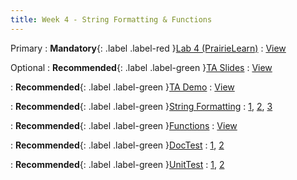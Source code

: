 ```yaml
---
title: Week 4 - String Formatting & Functions
---
```


Primary
: **Mandatory**{: .label .label-red }[Lab 4 (PrairieLearn)](https://us.prairielearn.com/pl/login)
  : [View](https://us.prairielearn.com/pl/login)

Optional
: **Recommended**{: .label .label-green }[TA Slides](https://github.com/Shogz-Labs/EECS1015_F25_Assets/blob/main/ta_recitations/Slides/Week%2004%20-%20Functions.pdf)
  : [View](https://github.com/Shogz-Labs/EECS1015_F25_Assets/blob/main/ta_recitations/Slides/Week%2004%20-%20Functions.pdf)

: **Recommended**{: .label .label-green }[TA Demo](https://github.com/Shogz-Labs/EECS1015_F25_Assets/blob/main/ta_recitations/Demos/Lecture_4_UnitTest_Examples.ipynb)
  : [View](https://github.com/Shogz-Labs/EECS1015_F25_Assets/blob/main/ta_recitations/Demos/Lecture_4_UnitTest_Examples.ipynb)

: **Recommended**{: .label .label-green }[String Formatting](#)
  : [1](https://docs.python.org/3/tutorial/inputoutput.html#formatted-string-literals), [2](https://www.youtube.com/watch?v=t35B5HjPm9Q), [3](https://www.youtube.com/watch?v=FrvBwdAU2dQ)

: **Recommended**{: .label .label-green }[Functions](https://www.youtube.com/watch?v=89cGQjB5R4M)
  : [View](https://www.youtube.com/watch?v=89cGQjB5R4M)

: **Recommended**{: .label .label-green }[DocTest]()
  : [1](https://www.youtube.com/watch?v=P8qm0VAbbww), [2](https://docs.python.org/3/library/doctest.html)

: **Recommended**{: .label .label-green }[UnitTest]()
  : [1](https://www.youtube.com/watch?v=3OmfTIf-SOU&t=179s), [2](https://docs.python.org/3/library/unittest.html)